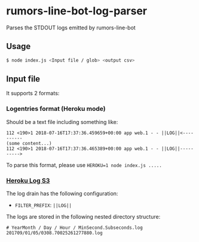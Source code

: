 # rumors-line-bot-log-parser
Parses the STDOUT logs emitted by rumors-line-bot

## Usage

```bash
$ node index.js <Input file / glob> <output csv>
```

## Input file

It supports 2 formats:

### Logentries format (Heroku mode)

Should be a text file including something like:

```
112 <190>1 2018-07-16T17:37:36.459659+00:00 app web.1 - - ||LOG||<----------
(some content...)
112 <190>1 2018-07-16T17:37:36.465389+00:00 app web.1 - - ||LOG||---------->
```

To parse this format, please use `HEROKU=1 node index.js .....`

### [Heroku Log S3](https://github.com/choonkeat/heroku-log-s3)

The log drain has the following configuration:
- `FILTER_PREFIX`: `||LOG||`

The logs are stored in the following nested directory structure:

```
# YearMonth / Day / Hour / MinSecond.Subseconds.log
201709/01/05/0308.70025261277880.log
```

